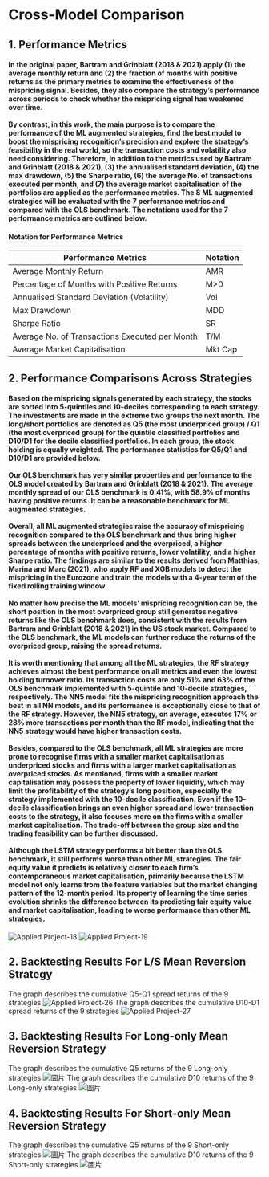 # Cross-Model Comparison
## 1. Performance Metrics
#### In the original paper, Bartram and Grinblatt (2018 & 2021) apply (1) the average monthly return and (2) the fraction of months with positive returns as the primary metrics to examine the effectiveness of the mispricing signal. Besides, they also compare the strategy’s performance across periods to check whether the mispricing signal has weakened over time. <br><br> By contrast, in this work, the main purpose is to compare the performance of the ML augmented strategies, find the best model to boost the mispricing recognition’s precision and explore the strategy’s feasibility in the real world, so the transaction costs and volatility also need considering. Therefore, in addition to the metrics used by Bartram and Grinblatt (2018 & 2021), (3) the annualised standard deviation, (4) the max drawdown, (5) the Sharpe ratio, (6) the average No. of transactions executed per month, and (7) the average market capitalisation of the portfolios are applied as the performance metrics. The 8 ML augmented strategies will be evaluated with the 7 performance metrics and compared with the OLS benchmark. The notations used for the 7 performance metrics are outlined below. 

#### Notation for Performance Metrics
| Performance Metrics                            | Notation |
|------------------------------------------------|----------|
| Average Monthly Return                         | AMR      |
| Percentage of Months with Positive Returns     | M>0      |
| Annualised Standard Deviation (Volatility)     | Vol      |
| Max Drawdown                                   | MDD      |
| Sharpe Ratio                                   | SR       |
| Average No. of Transactions Executed per Month | T/M      |
| Average Market Capitalisation                  | Mkt Cap  |

## 2. Performance Comparisons Across Strategies
#### Based on the mispricing signals generated by each strategy, the stocks are sorted into 5-quintiles and 10-deciles corresponding to each strategy. The investments are made in the extreme two groups the next month. The long/short portfolios are denoted as Q5 (the most underpriced group) / Q1 (the most overpriced group) for the quintile classified portfolios and D10/D1 for the decile classified portfolios. In each group, the stock holding is equally weighted. The performance statistics for Q5/Q1 and D10/D1 are provided below. <br><br> Our OLS benchmark has very similar properties and performance to the OLS model created by Bartram and Grinblatt (2018 & 2021). The average monthly spread of our OLS benchmark is 0.41%, with 58.9% of months having positive returns. It can be a reasonable benchmark for ML augmented strategies. <br><br> Overall, all ML augmented strategies raise the accuracy of mispricing recognition compared to the OLS benchmark and thus bring higher spreads between the underpriced and the overpriced, a higher percentage of months with positive returns, lower volatility, and a higher Sharpe ratio. The findings are similar to the results derived from Matthias, Marina and Marc (2021), who apply RF and XGB models to detect the mispricing in the Eurozone and train the models with a 4-year term of the fixed rolling training window. <br><br> No matter how precise the ML models’ mispricing recognition can be, the short position in the most overpriced group still generates negative returns like the OLS benchmark does, consistent with the results from Bartram and Grinblatt (2018 & 2021) in the US stock market. Compared to the OLS benchmark, the ML models can further reduce the returns of the overpriced group, raising the spread returns. <br><br> It is worth mentioning that among all the ML strategies, the RF strategy achieves almost the best performance on all metrics and even the lowest holding turnover ratio. Its transaction costs are only 51% and 63% of the OLS benchmark implemented with 5-quintile and 10-decile strategies, respectively. The NN5 model fits the mispricing recognition approach the best in all NN models, and its performance is exceptionally close to that of the RF strategy. However, the NN5 strategy, on average, executes 17% or 28% more transactions per month than the RF model, indicating that the NN5 strategy would have higher transaction costs. <br><br> Besides, compared to the OLS benchmark, all ML strategies are more prone to recognise firms with a smaller market capitalisation as underpriced stocks and firms with a larger market capitalisation as overpriced stocks. As mentioned, firms with a smaller market capitalisation may possess the property of lower liquidity, which may limit the profitability of the strategy’s long position, especially the strategy implemented with the 10-decile classification. Even if the 10-decile classification brings an even higher spread and lower transaction costs to the strategy, it also focuses more on the firms with a smaller market capitalisation. The trade-off between the group size and the trading feasibility can be further discussed. <br><br> Although the LSTM strategy performs a bit better than the OLS benchmark, it still performs worse than other ML strategies. The fair equity value it predicts is relatively closer to each firm’s contemporaneous market capitalisation, primarily because the LSTM model not only learns from the feature variables but the market changing pattern of the 12-month period. Its property of learning the time series evolution shrinks the difference between its predicting fair equity value and market capitalisation, leading to worse performance than other ML strategies.
![Applied Project-18](https://user-images.githubusercontent.com/92542287/206916093-2d8ebe3f-aa0b-47ac-98ab-5d420e47b320.jpg)
![Applied Project-19](https://user-images.githubusercontent.com/92542287/206916099-0ab05110-b7eb-4d9d-8434-6dffc0989664.jpg)

## 2. Backtesting Results For L/S Mean Reversion Strategy
The graph describes the cumulative Q5-Q1 spread returns of the 9 strategies
![Applied Project-26](https://user-images.githubusercontent.com/92542287/206817965-0502fb6a-9b65-4202-ba29-516df81cf083.jpg)
The graph describes the cumulative D10-D1 spread returns of the 9 strategies
![Applied Project-27](https://user-images.githubusercontent.com/92542287/206817969-1452f9d6-2124-4c82-8992-a702b6b7b579.jpg)

## 3. Backtesting Results For Long-only Mean Reversion Strategy
The graph describes the cumulative Q5 returns of the 9 Long-only strategies
![圖片](https://user-images.githubusercontent.com/92542287/209020581-b77442b5-f1cc-4a75-9828-8a3d77440ec7.png)
The graph describes the cumulative D10 returns of the 9 Long-only strategies 
![圖片](https://user-images.githubusercontent.com/92542287/209020633-82750987-2c5e-47a2-b42b-7cbd60e58fda.png)

## 4. Backtesting Results For Short-only Mean Reversion Strategy
The graph describes the cumulative Q5 returns of the 9 Short-only strategies
![圖片](https://user-images.githubusercontent.com/92542287/209020718-8cd385ad-5345-4984-af43-87a81f840247.png)
The graph describes the cumulative D10 returns of the 9 Short-only strategies
![圖片](https://user-images.githubusercontent.com/92542287/209020759-bcfa6722-7d40-4d39-8640-4ddfbb9e6600.png)

